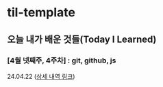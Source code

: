 # til-template

## 오늘 내가 배운 것들(Today I Learned)

### [4월 넷째주, 4주차] : git, github, js

24.04.22 ([상세 내역 링크](https://github.com/100-hours-a-week/ariel-til/blob/main/Apr/2024-04-22))